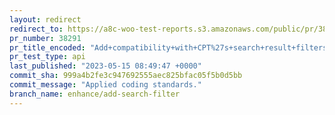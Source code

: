 ```yaml
---
layout: redirect
redirect_to: https://a8c-woo-test-reports.s3.amazonaws.com/public/pr/38291/api/index.html
pr_number: 38291
pr_title_encoded: "Add+compatibility+with+CPT%27s+search+result+filters+in+HPOS."
pr_test_type: api
last_published: "2023-05-15 08:49:47 +0000"
commit_sha: 999a4b2fe3c947692555aec825bfac05f5b0d5bb
commit_message: "Applied coding standards."
branch_name: enhance/add-search-filter
---
```

